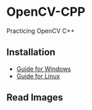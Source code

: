 # OpenCV-CPP
Practicing OpenCV C++

## Installation

- [Guide for Windows]()
- [Guide for Linux](https://github.com/lvnlinh1812/Build_OpenCv_Cplusplus)

## Read Images

